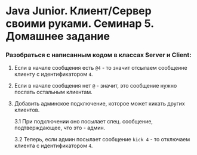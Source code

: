 # Java Junior. Клиент/Сервер своими руками. Семинар 5. Домашнее задание

### Разобраться с написанным кодом в классах Server и Client:

1. Если в начале сообщения есть `@4` - то значит отсылаем сообщеине клиенту с идентификатором `4`.

2. Если в начале сообщения нет `@` - значит, это сообщение нужно послать остальным клиентам.

3. Добавить админское подключение, которое может кикать других клиентов.

   3.1 При подключении оно посылает спец. сообщение, подтверждающее, что это - админ.
   
   3.2 Теперь, если админ посылает сообщение `kick 4` - то отключаем клиента с идентификатором `4`.


